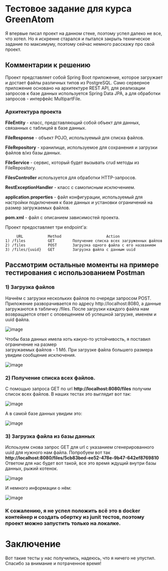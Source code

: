 # Тестовое задание для курса GreenAtom
  Я впервые писал проект на данном стеке, поэтому успел далеко не все, что хотел. Но я искренне старался
и пытался закрыть техническое задание по максимуму, поэтому сейчас немного расскажу про свой проект.

## Комментарии к решению
  Проект представляет собой Spring Boot приложение, которое загружает и достает 
файлы различных типов из PostgreSQL. Само серверное приложение основано на 
архитектуре REST API, для реализации запросов к базе данных используется 
Spring Data JPA, а для обработки запросов - интерфейс MultipartFile.

### Архитектура проекта

**FileEntity** - класс, представляющий собой объект для данных,
связанных с таблицей в базе данных.

**FileResponse** - объект POJO, используемый для списка файлов.

**FileRepository** - хранилище, используемое для сохранения и загрузки файлов в/из базы данных.

**FileService** - сервис, который будет вызывать crud методы из FileRepository.

**FilesController** используется для обработки HTTP-запросов.

**RestExceptionHandler** - класс с самописным исключением.

**application.properties** - файл конфигурации, используемый для настройки подключения к базе данных и установки ограничений на размер загружаемых файлов.

**pom.xml** - файл с описанием зависимостей проекта.

Проект предоставляет три endpoint'a:

         URL           Method                    Action
    1) /files          GET        Получение списка всех загруженных файлов
    2) /files          POST       Загрузка одного файла с его названием
    3) /files/{uuid}   GET        Загрузка файла с данным uuid

## Рассмотрим остальные моменты на примере тестирования с использованием Postman
### 1) Загрузка файлов
   Начнём с загрузки нескольких файлов по очереди запросом POST. Приложение разворачивается по     адресу http://localhost:8080, а данные загружаются в табличку /files. После загрузки
   каждого файла нам возвращается ответ с оповещением об успешной загрузке, именем и uuid файла.

   ![image](https://github.com/user-attachments/assets/a901b4f9-2d99-43a8-96e5-3fd885308c7d)

  Чтобы база данных имела хоть какую-то устойчивость, я поставил ограничение на размер       
  загружаемых файлов - 1 Мб. При загрузке файла большего размера увидим сообщение
  исключения.
  
  ![image](https://github.com/user-attachments/assets/19da097c-98fa-4e49-9df0-c46ebb2a25b4)

### 2) Получение списка всех файлов.
   С помощью запроса GET по url **http://localhost:8080/files** получим список всех файлов.
   В наших тестах это выглядит вот так:
   
  ![image](https://github.com/user-attachments/assets/286a330d-2f8a-4ce6-8608-140cb3f3032e)

   А в самой базе данных увидим это:
   
  ![image](https://github.com/user-attachments/assets/4935d0c6-9b9b-40bf-acfd-acb33726755f)

### 3) Загрузка файла из базы данных
  Испоьзуем снова запрос GET для url с указанием сгенерированного uuid для нужного нам файла.
  Попробуем вот так **http://localhost:8080/files/5cb83bed-ee52-478e-9b47-642ef8769810**
  Ответом для нас будет вот такой, все это время ждущий внутри базы данных, рыжий котенок.
  
  ![image](https://github.com/user-attachments/assets/57e3775f-5e4f-4337-9446-8086c270a5e0)

  И немного информации о нём:
  
  ![image](https://github.com/user-attachments/assets/3eb3cb4b-026b-4ba4-ad7c-e3ffebf7b757)

### К сожалению, я не успел положить всё это в docker контейнер и создать обертку из junit тестов, поэтому проект можно запустить только на локалке.

# Заключение
  Вот такие тесты у нас получились, надеюсь, что я ничего не упустил. Спасибо за внимание и потраченное время!
